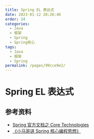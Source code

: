 ```yaml
---
title: Spring EL 表达式
date: 2023-01-12 20:26:46
order: 24
categories:
  - Java
  - 框架
  - Spring
  - Spring核心
tags:
  - Java
  - 框架
  - Spring
permalink: /pages/99cce9e2/
---
```


# Spring EL 表达式

## 参考资料

- [Spring 官方文档之 Core Technologies](https://docs.spring.io/spring-framework/docs/current/spring-framework-reference/core.html#beans)
- [《小马哥讲 Spring 核心编程思想》](https://time.geekbang.org/course/intro/265)